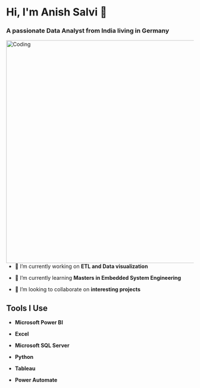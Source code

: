 <h1 align="left">Hi, I'm Anish Salvi 👋</h1>
<h3 align="left">A passionate Data Analyst from India living in Germany</h3>
<img align ="right" alt="Coding" width="600" src="https://i.pinimg.com/originals/fc/71/63/fc71635c7f1b09ed30413f59bb749582.gif">

- 🔭 I’m currently working on **ETL and Data visualization**

- 🌱 I’m currently learning **Masters in Embedded System Engineering**

- 👯 I’m looking to collaborate on **interesting projects**

<h2 align="left">Tools I Use</h2>

- **Microsoft Power BI**

- **Excel**

- **Microsoft SQL Server**

- **Python**

- **Tableau**

- **Power Automate**
